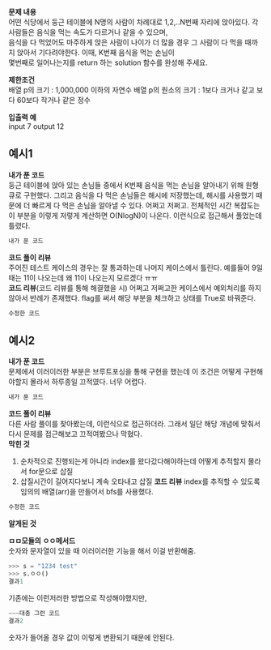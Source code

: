 **문제 내용**  
어떤 식당에서 둥근 테이블에 N명의 사람이 차례대로 1,2,..N번째 자리에 앉아있다. 각 사람들은 음식을 먹는 속도가 다르거나 같을 수 있으며,  
음식을 다 먹었어도 마주하게 앉은 사람이 나이가 더 많을 경우 그 사람이 다 먹을 때까지 앉아서 기다려야한다. 이때, K번째 음식을 먹는 손님이  
몇번째로 일어나는지를 return 하는 solution 함수를 완성해 주세요.

**제한조건**  
배열 p의 크기 : 1,000,000 이하의 자연수
배열 p의 원소의 크기 : 1보다 크거나 같고 보다 60보다 작거나 같은 정수

**입출력 예**  
input 
7
output
12

## 예시1  
**내가 푼 코드**  
둥근 테이블에 앉아 있는 손님들 중에서 K번째 음식을 먹는 손님을 알아내기 위해 원형큐로 구현했다.
그리고 음식을 다 먹은 손님들은 해시에 저장했는데, 해시를 사용했기 때문에 더 빠르게 다 먹은 손님을 알아낼 수 있다.
어쩌고 저쩌고. 전체적인 시간 복잡도는 이 부분을 이렇게 저렇게 계산하면 O(NlogN)이 나온다. 
이런식으로 접근해서 풀었는데 틀렸다.
```python
내가 푼 코드
```
**코드 풀이 리뷰**  
주어진 테스트 케이스의 경우는 잘 통과하는데 나머지 케이스에서 틀린다. 예를들어 9일 때는 11이 나오는데 왜 11이 나오는지 모르겠다 ㅠㅠ    
**코드 리뷰**(코드 리뷰를 통해 해결했을 시)
어쩌고 저쩌고한 케이스에서 예외처리를 하지 않아서 반례가 존재했다. flag를 써서 해당 부분을 체크하고 상태를 True로 바꿔준다.
```python
수정한 코드
```

## 예시2  
**내가 푼 코드**    
문제에서 이러이러한 부분은 브루트포싱을 통해 구현을 했는데 이 조건은 어떻게 구현해야할지 몰라서 하루종일 끄적였다. 너무 어렵다.
```python
내가 푼 코드
```
**코드 풀이 리뷰**  
다른 사람 풀이를 찾아봤는데, 이런식으로 접근하더라. 그래서 일단 해당 개념에 맞춰서 다시 문제를 접근해보고 끄적여봤으나 막혔다.  
**막힌 것**  
  1. 순차적으로 진행되는게 아니라 index를 왔다갔다해야하는데 어떻게 추적할지 몰라서 for문으로 삽질 
  2. 삽질시간이 길어지다보니 계속 오타내고 삽질
**코드 리뷰**
index를 추적할 수 있도록 임의의 배열(arr)을 만들어서 bfs를 사용했다. 
```python
수정한 코드
```
**알게된 것**

**ㅁㅁ모듈의 ㅇㅇ메서드**  
숫자와 문자열이 있을 때 이러이러한 기능을 해서 이걸 반환해줌.
```python
>>> s = "1234 test"
>>> s.ㅇㅇ()
결과1
```
기존에는 이런저러한 방법으로 작성해야했지만,
```python
~~~대충 그런 코드
결과2
```
숫자가 들어올 경우 값이 이렇게 변환되기 때문에 안된다.

